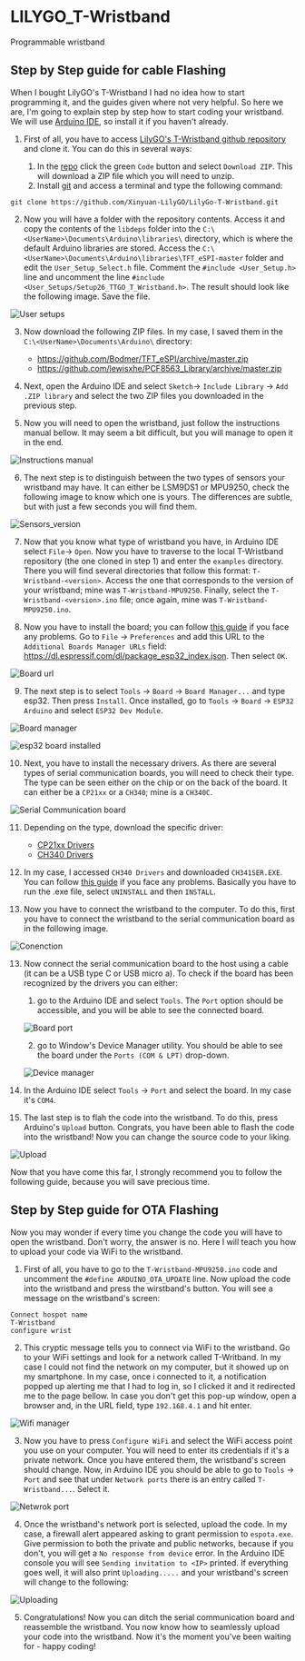 # LILYGO_T-Wristband
 Programmable wristband

## Step by Step guide for cable Flashing

When I bought LilyGO's T-Wristband I had no idea how to start programming it, and the guides given where not very helpful. So here we are, I'm going to explain step by step how to start coding your wristband. We will use [Arduino IDE](https://www.arduino.cc/en/software), so install it if you haven't already.

1. First of all, you have to access [LilyGO's T-Wristband github repository](https://github.com/Xinyuan-LilyGO/LilyGo-T-Wristband) and clone it. You can do this in several ways:

	1. In the [repo](https://github.com/Xinyuan-LilyGO/LilyGo-T-Wristband) click the green `Code` button and select `Download ZIP`. This will download a ZIP file which you will need to unzip.
	2. Install [git](https://git-scm.com/downloads) and access a terminal and type the following command:
```
git clone https://github.com/Xinyuan-LilyGO/LilyGo-T-Wristband.git
```

2. Now you will have a folder with the repository contents. Access it and copy the contents of the `libdeps` folder into the `C:\<UserName>\Documents\Arduino\libraries\` directory, which is where the default Arduino libraries are stored. Access the `C:\<UserName>\Documents\Arduino\libraries\TFT_eSPI-master` folder and edit the `User_Setup_Select.h` file. Comment the `#include <User_Setup.h>` line and uncomment the line `#include <User_Setups/Setup26_TTGO_T_Wristband.h>`. The result should look like the following image. Save the file.

![User setups](/assets/images/1_user_setups.jpg)

3. Now download the following ZIP files. In my case, I saved them in the `C:\<UserName>\Documents\Arduino\` directory:
	- https://github.com/Bodmer/TFT_eSPI/archive/master.zip
	- https://github.com/lewisxhe/PCF8563_Library/archive/master.zip

4. Next, open the Arduino IDE and select `Sketch`-> `Include Library` -> `Add .ZIP library` and select the two ZIP files you downloaded in the previous step.

5. Now you will need to open the wristband, just follow the instructions manual bellow. It may seem a bit difficult, but you will manage to open it in the end.

![Instructions manual](/assets/images/2_instructions_manual.jpg)

6. The next step is to distinguish between the two types of sensors your wristband may have. It can either be LSM9DS1 or MPU9250, check the following image to know which one is yours. The differences are subtle, but with just a few seconds you will find them.

![Sensors_version](/assets/images/3_sensors_version.jpg)

7. Now that you know what type of wristband you have, in Arduino IDE select `File`-> `Open`. Now you have to traverse to the local T-Wristband repository (the one cloned in step 1) and enter the `examples` directory. There you will find several directories that follow this format: `T-Wristband-<version>`. Access the one that corresponds to the version of your wristband; mine was `T-Wristband-MPU9250`. Finally, select the `T-Wristband-<version>.ino` file; once again, mine was `T-Wristband-MPU9250.ino`.

8. Now you have to install the board; you can follow [this guide](https://randomnerdtutorials.com/installing-the-esp32-board-in-arduino-ide-windows-instructions/) if you face any problems. Go to `File` -> `Preferences` and add this URL to the `Additional Boards Manager URLs` field: https://dl.espressif.com/dl/package_esp32_index.json. Then select `OK`.

![Board url](/assets/images/4_board_url.jpg)

9. The next step is to select `Tools` -> `Board` -> `Board Manager...` and type esp32. Then press `Install`. Once installed, go to `Tools` -> `Board` -> `ESP32 Arduino` and select `ESP32 Dev Module`.

![Board manager](/assets/images/5_board_manager.jpg)

![esp32 board installed](/assets/images/6_esp32_install.jpg)

10. Next, you have to install the necessary drivers. As there are several types of serial communication boards, you will need to check their type. The type can be seen either on the chip or on the back of the board. It can either be a `CP21xx` or a `CH340`; mine is a `CH340C`.

![Serial Communication board](/assets/images/7_serial_com_board.jpg)

11. Depending on the type, download the specific driver:
	- [CP21xx Drivers](https://www.silabs.com/products/development-tools/software/usb-to-uart-bridge-vcp-drivers)
	- [CH340 Drivers](http://www.wch-ic.com/search?q=ch340&t=downloads)

12. In my case, I accessed `CH340 Drivers` and downloaded `CH341SER.EXE`. You can follow [this guide](https://learn.sparkfun.com/tutorials/how-to-install-ch340-drivers/all) if you face any problems. Basically you have to run the .exe file, select `UNINSTALL` and then `INSTALL`.

13. Now you have to connect the wristband to the computer. To do this, first you have to connect the wristband to the serial communication board as in the following image.

![Conenction](/assets/images/8_connection.jpg)

13. Now connect the serial communication board to the host using a cable (it can be a USB type C or USB micro a). To check if the board has been recognized by the drivers you can either: 
	1. go to the Arduino IDE and select `Tools`. The `Port` option should be accessible, and you will be able to see the connected board.
	
	![Board port](/assets/images/9_board_port.jpg)
	
	2. go to Window's Device Manager utility. You should be able to see the board under the `Ports (COM & LPT)` drop-down.
	
	![Device manager](/assets/images/10_device_manager.jpg)

14. In the Arduino IDE select `Tools` -> `Port` and select the board. In my case it's `COM4`.

15. The last step is to flah the code into the wristband. To do this, press Arduino's `Upload` button. Congrats, you have been able to flash the code into the wristband! Now you can change the source code to your liking.

![Upload](/assets/images/11_upload.jpg)

Now that you have come this far, I strongly recommend you to follow the following guide, because you will save precious time.

## Step by Step guide for OTA Flashing

Now you may wonder if every time you change the code you will have to open the wristband. Don't worry, the answer is no. Here I will teach you how to upload your code via WiFi to the wristband.

1. First of all, you have to go to the `T-Wristband-MPU9250.ino` code and uncomment the `#define ARDUINO_OTA_UPDATE` line. Now upload the code into the wristband and press the wirstband's button. You will see a message on the wristband's screen: 
```
Connect hospot name
T-Wristband
configure wrist
```

2. This cryptic message tells you to connect via WiFi to the wristband. Go to your WiFi settings and look for a network called T-Writband. In my case I could not find the network on my computer, but it showed up on my smartphone. In my case, once i connected to it, a notification popped up alerting me that I had to log in, so I clicked it and it redirected me to the page bellow. In case you don't get this pop-up window, open a browser and, in the URL field, type `192.168.4.1` and hit enter.

![Wifi manager](/assets/images/12_wifi_manager.jpg)

3. Now you have to press `Configure WiFi` and select the WiFi access point you use on your computer. You will need to enter its credentials if it's a private network. Once you have entered them, the wristband's screen should change. Now, in Arduino IDE you should be able to go to `Tools` -> `Port` and see that under `Network ports` there is an entry called `T-Wristband...`. Select it.

![Netwrok port](/assets/images/13_network_port.jpg)

4. Once the wristband's network port is selected, upload the code. In my case, a firewall alert appeared asking to grant permission to `espota.exe`. Give permission to both the private and public networks, because if you don't, you will get a `No response from device` error. In the Arduino IDE console you will see `Sending invitation to <IP>` printed. If everything goes well, it will also print `Uploading.....` and your wristband's screen will change to the following:

![Uploading](/assets/images/14_uploading.jpg)

5. Congratulations! Now you can ditch the serial communication board and reassemble the wristband. You now know how to seamlessly upload your code into the wristband. Now it's the moment you've been waiting for - happy coding!